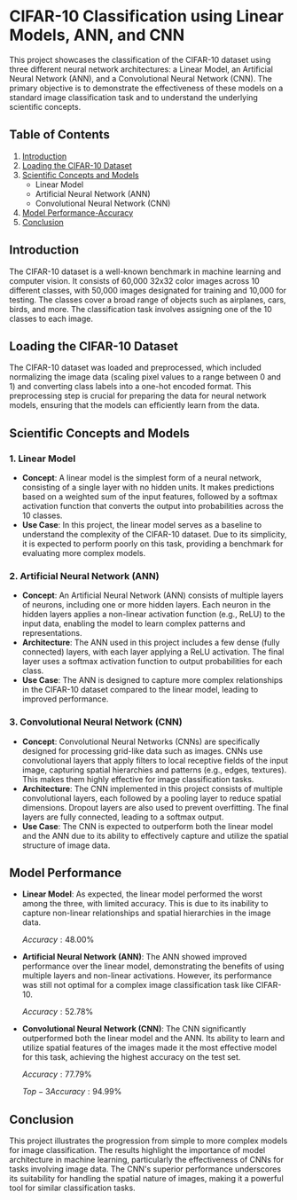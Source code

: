 

# CIFAR-10 Classification using Linear Models, ANN, and CNN

This project showcases the classification of the CIFAR-10 dataset using three different neural network architectures: a Linear Model, an Artificial Neural Network (ANN), and a Convolutional Neural Network (CNN). The primary objective is to demonstrate the effectiveness of these models on a standard image classification task and to understand the underlying scientific concepts.

## Table of Contents
1. [Introduction](#introduction)
2. [Loading the CIFAR-10 Dataset](#loading-the-cifar-10-dataset)
3. [Scientific Concepts and Models](#scientific-concepts-and-models)
   - Linear Model
   - Artificial Neural Network (ANN)
   - Convolutional Neural Network (CNN)
4. [Model Performance-Accuracy](#model-performance)
5. [Conclusion](#conclusion)

## Introduction

The CIFAR-10 dataset is a well-known benchmark in machine learning and computer vision. It consists of 60,000 32x32 color images across 10 different classes, with 50,000 images designated for training and 10,000 for testing. The classes cover a broad range of objects such as airplanes, cars, birds, and more. The classification task involves assigning one of the 10 classes to each image.

## Loading the CIFAR-10 Dataset

The CIFAR-10 dataset was loaded and preprocessed, which included normalizing the image data (scaling pixel values to a range between 0 and 1) and converting class labels into a one-hot encoded format. This preprocessing step is crucial for preparing the data for neural network models, ensuring that the models can efficiently learn from the data.

## Scientific Concepts and Models

### 1. Linear Model
- **Concept**: A linear model is the simplest form of a neural network, consisting of a single layer with no hidden units. It makes predictions based on a weighted sum of the input features, followed by a softmax activation function that converts the output into probabilities across the 10 classes.
- **Use Case**: In this project, the linear model serves as a baseline to understand the complexity of the CIFAR-10 dataset. Due to its simplicity, it is expected to perform poorly on this task, providing a benchmark for evaluating more complex models.

### 2. Artificial Neural Network (ANN)
- **Concept**: An Artificial Neural Network (ANN) consists of multiple layers of neurons, including one or more hidden layers. Each neuron in the hidden layers applies a non-linear activation function (e.g., ReLU) to the input data, enabling the model to learn complex patterns and representations.
- **Architecture**: The ANN used in this project includes a few dense (fully connected) layers, with each layer applying a ReLU activation. The final layer uses a softmax activation function to output probabilities for each class.
- **Use Case**: The ANN is designed to capture more complex relationships in the CIFAR-10 dataset compared to the linear model, leading to improved performance.

### 3. Convolutional Neural Network (CNN)
- **Concept**: Convolutional Neural Networks (CNNs) are specifically designed for processing grid-like data such as images. CNNs use convolutional layers that apply filters to local receptive fields of the input image, capturing spatial hierarchies and patterns (e.g., edges, textures). This makes them highly effective for image classification tasks.
- **Architecture**: The CNN implemented in this project consists of multiple convolutional layers, each followed by a pooling layer to reduce spatial dimensions. Dropout layers are also used to prevent overfitting. The final layers are fully connected, leading to a softmax output.
- **Use Case**: The CNN is expected to outperform both the linear model and the ANN due to its ability to effectively capture and utilize the spatial structure of image data.

## Model Performance

- **Linear Model**: As expected, the linear model performed the worst among the three, with limited accuracy. This is due to its inability to capture non-linear relationships and spatial hierarchies in the image data. 


    $Accuracy: 48.00$%
- **Artificial Neural Network (ANN)**: The ANN showed improved performance over the linear model, demonstrating the benefits of using multiple layers and non-linear activations. However, its performance was still not optimal for a complex image classification task like CIFAR-10.

    $Accuracy: 52.78$%
- **Convolutional Neural Network (CNN)**: The CNN significantly outperformed both the linear model and the ANN. Its ability to learn and utilize spatial features of the images made it the most effective model for this task, achieving the highest accuracy on the test set.

    $Accuracy: 77.79$%

    $Top-3 Accuracy: 94.99$%
## Conclusion

This project illustrates the progression from simple to more complex models for image classification. The results highlight the importance of model architecture in machine learning, particularly the effectiveness of CNNs for tasks involving image data. The CNN's superior performance underscores its suitability for handling the spatial nature of images, making it a powerful tool for similar classification tasks.
